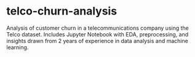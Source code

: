 # telco-churn-analysis
Analysis of customer churn in a telecommunications company using the Telco dataset. Includes Jupyter Notebook with EDA, preprocessing, and insights drawn from 2 years of experience in data analysis and machine learning.

